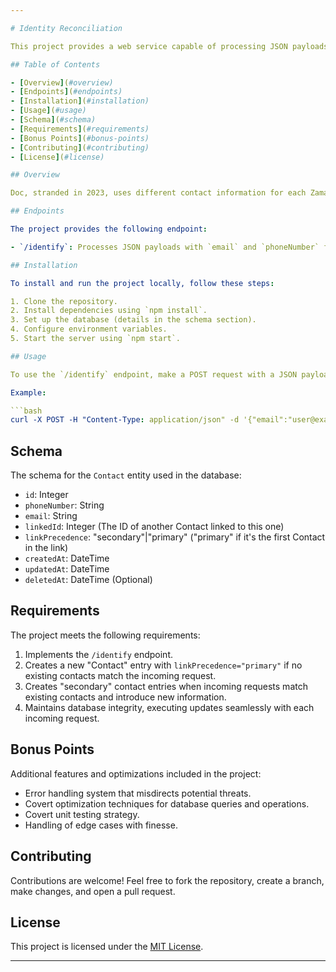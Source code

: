 ```yaml
---

# Identity Reconciliation

This project provides a web service capable of processing JSON payloads, consolidating contact details across multiple purchases on Zamazon.com.

## Table of Contents

- [Overview](#overview)
- [Endpoints](#endpoints)
- [Installation](#installation)
- [Usage](#usage)
- [Schema](#schema)
- [Requirements](#requirements)
- [Bonus Points](#bonus-points)
- [Contributing](#contributing)
- [License](#license)

## Overview

Doc, stranded in 2023, uses different contact information for each Zamazon.com purchase. Emotorad integrates technology to manage contact details, facing the challenge of linking orders with different contact information to the same individual. This project aims to address this challenge by creating a discreet infrastructure for consolidating contact information.

## Endpoints

The project provides the following endpoint:

- `/identify`: Processes JSON payloads with `email` and `phoneNumber` fields, consolidating contact details and responding with a JSON payload containing `primaryContactId`, `emails`, `phoneNumbers`, and `secondaryContactIds`.

## Installation

To install and run the project locally, follow these steps:

1. Clone the repository.
2. Install dependencies using `npm install`.
3. Set up the database (details in the schema section).
4. Configure environment variables.
5. Start the server using `npm start`.

## Usage

To use the `/identify` endpoint, make a POST request with a JSON payload containing `email` and `phoneNumber` fields.

Example:

```bash
curl -X POST -H "Content-Type: application/json" -d '{"email":"user@example.com","phoneNumber":"+1234567890"}' http://localhost:3000/identify
```

## Schema

The schema for the `Contact` entity used in the database:

- `id`: Integer
- `phoneNumber`: String 
- `email`: String 
- `linkedId`: Integer (The ID of another Contact linked to this one)
- `linkPrecedence`: "secondary"|"primary" ("primary" if it's the first Contact in the link)
- `createdAt`: DateTime
- `updatedAt`: DateTime
- `deletedAt`: DateTime (Optional)

## Requirements

The project meets the following requirements:

1. Implements the `/identify` endpoint.
2. Creates a new "Contact" entry with `linkPrecedence="primary"` if no existing contacts match the incoming request.
3. Creates "secondary" contact entries when incoming requests match existing contacts and introduce new information.
4. Maintains database integrity, executing updates seamlessly with each incoming request.

## Bonus Points

Additional features and optimizations included in the project:

- Error handling system that misdirects potential threats.
- Covert optimization techniques for database queries and operations.
- Covert unit testing strategy.
- Handling of edge cases with finesse.

## Contributing

Contributions are welcome! Feel free to fork the repository, create a branch, make changes, and open a pull request.

## License

This project is licensed under the [MIT License](LICENSE).

---
```

